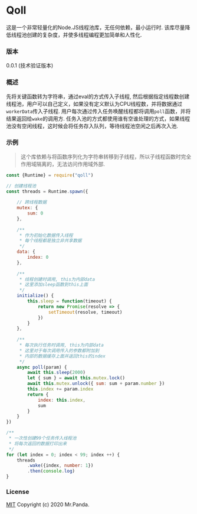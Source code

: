 # Qoll
这是一个非常轻量化的Node.JS线程池库，无任何依赖，最小运行时.
该库尽量降低线程池创建的复杂度，并使多线程编程更加简单和人性化.


### 版本
0.0.1 (技术验证版本)


### 概述
先将关键函数转为字符串，通过eval的方式传入子线程, 然后根据指定线程数创建线程池，用户可以自己定义，如果没有定义默认为CPU线程数，并将数据通过`workerData`传入子线程.
用户每次通过传入任务唤醒线程都将调用`poll`函数，并将结果返回给`wake`的调用方.
任务入池的方式都使用谁有空谁处理的方式，如果线程池没有空闲线程，这时候会将任务存入队列，等待线程池空闲之后再次入池.


### 示例
> 这个库依赖与将函数序列化为字符串转移到子线程，所以子线程函数时完全作用域隔离的，无法访问作用域外部.

```js
const {Runtime} = require("qoll")

// 创建线程池
const threads = Runtime.spawn({
    
    // 跨线程数据
    mutex: {
        sum: 0
    },
    
    /**
     * 作为初始化数据传入线程
     * 每个线程都是独立非共享数据
     */
    data: {
        index: 0
    },
    
    /**
     * 线程创建时调用, this为内部data
     * 这里添加sleep函数到this上面
     */
    initialize() {
        this.sleep = function(timeout) {
            return new Promise(resolve => {
                setTimeout(resolve, timeout)
            })
        }
    },
    
    /**
     * 每次执行任务时调用, this为内部data
     * 这里对于每次调用传入的参数都附加到
     * 内部的数据缓存上面并返回this的index
     */
    async poll(param) {
        await this.sleep(2000)
        let { sum } = await this.mutex.lock()
        await this.mutex.unlock({ sum: sum + param.number })
        this.index += param.index
        return {
            index: this.index,
            sum
        }
    }
})

/**
 * 一次性创建99个任务传入线程池
 * 将每次返回的数据打印出来
 */
for (let index = 0; index < 99; index ++) {
    threads
        .wake({index, number: 1})
        .then(console.log)  
}

```

### License
[MIT](./LICENSE)
Copyright (c) 2020 Mr.Panda.